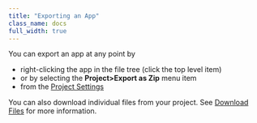 ```yaml
---
title: "Exporting an App"
class_name: docs
full_width: true
---
```


You can export an app at any point by 

- right-clicking the app in the file tree (click the top level item)
- or by selecting the **Project>Export as Zip** menu item
- from the [Project Settings](/docs/ide/customization/project-settings)

You can also download individual files from your project. See [Download Files](/docs/ide/navigation/download) for more information.